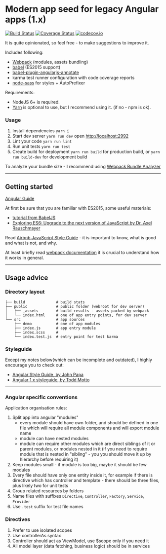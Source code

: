 # Modern app seed for legacy Angular apps (1.x) 

[![Build Status](https://travis-ci.org/zxbodya/angular-webpack-seed.svg?branch=master)](https://travis-ci.org/zxbodya/angular-webpack-seed)
[![Coverage Status](https://coveralls.io/repos/zxbodya/angular-webpack-seed/badge.svg?branch=master&service=github)](https://coveralls.io/github/zxbodya/angular-webpack-seed?branch=master)
[![codecov.io](https://codecov.io/github/zxbodya/angular-webpack-seed/coverage.svg?branch=master)](https://codecov.io/github/zxbodya/angular-webpack-seed?branch=master)

It is quite opinionated, so feel free - to make suggestions to improve it.

Includes following:

 - [Webpack](https://webpack.js.org/) (modules, assets bundling)
 - [babel](http://babeljs.io/) (ES2015 support)
 - [babel-plugin-angularjs-annotate](https://github.com/schmod/babel-plugin-angularjs-annotate)
 - karma test runner configuration with code coverage reports
 - [node-sass](https://github.com/sass/node-sass) for styles + AutoPrefixer 


Requirements:
 
- NodeJS 6+ is required.
- [Yarn](https://yarnpkg.com) is optional to use, but I recommend using it. (if no - npm is ok).  

### Usage

1. Install dependencies `yarn i`
2. Start dev server `yarn run dev` open [http://localhost:2992](http://localhost:2992)
3. Lint your code `yarn run lint`
4. Run unit tests `yarn run test`
5. Create build for deployment `yarn run build` for production build, or `yarn run build-dev` for development build

To analyze your bundle size - I recommend using [Webpack Bundle Analyzer](https://github.com/th0r/webpack-bundle-analyzer)

---

## Getting started

[Angular Guide](https://docs.angularjs.org/guide)

At first be sure that you are familiar with ES2015, some useful materials:

 - [tutorial from BabelJS](http://babeljs.io/docs/learn-es2015/)
 - [Exploring ES6: Upgrade to the next version of JavaScript by Dr. Axel Rauschmayer](http://exploringjs.com/)
  
Read [Airbnb JavaScript Style Guide](https://github.com/airbnb/javascript) - it is important to know, what is good and what is not, and why.

At least briefly read [webpack documentation](http://webpack.github.io/docs/) it is crucial to understand how it works in general. 

---

## Usage advice 

### Directory layout

    ├── build              # build stats
    ├── public             # public folder (webroot for dev server)
    │   ├── _assets        # build results - assets packed by webpack
    │   └── index.html     # one of app entry points, for dev server
    └── src                # app sources
        ├── demo           # one of app modules
        ├── index.js       # app entry module
        ├── index.scss     # 
        └── index.test.js  # entry point for test karma

### Styleguide

Except my notes below(which can be incomplete and outdated), I highly encourage you to check out:

- [Angular Style Guide, by John Papa](https://github.com/johnpapa/angular-styleguide)
- [Angular 1.x styleguide, by Todd Motto](https://github.com/toddmotto/angular-styleguide)

---

### Angular specific conventions

Application organisation rules:

1. Split app into angular "modules" 
    - every module should have own folder, and should be defined in one file which will require all module components and will export module name 
    - module can have nested modules
    - module can require other modules which are direct siblings of it or parent modules, or modules nested in it (if you need to require module that is nested in "sibling" - you you should move it up by hierarchy before requiring it)
2. Keep modules small - if module is too big, maybe it should be few modules 
3. Every file should have only one entity inside it, for example if there is directive which has controller and template - there should be three files, plus likely two for unit tests   
4. Group related resources by folders
5. Name files with suffixes `Directive`, `Controller`, `Factory`, `Service`, `Provider`
6. Use `.test` suffix for test file names

### Directives

1. Prefer to use isolated scopes
2. Use controllerAs syntax 
3. Controller should act as ViewModel, use $scope only if you need it
4. All model layer (data fetching, business logic) should be in services
